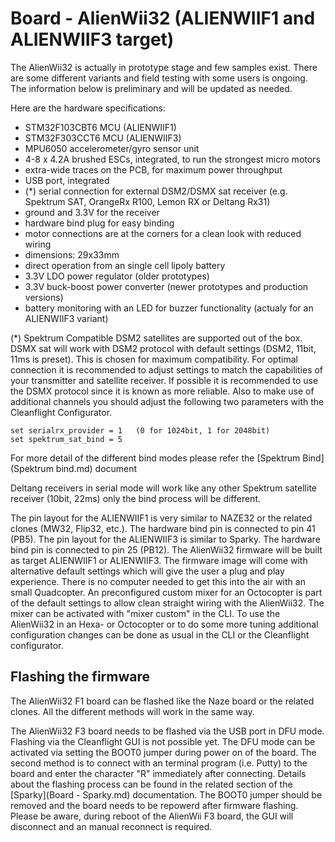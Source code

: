 # Board - AlienWii32 (ALIENWIIF1 and ALIENWIIF3 target)

The AlienWii32 is actually in prototype stage and few samples exist. There are some different variants and field testing with some users is ongoing. The information below is preliminary and will be updated as needed.

Here are the hardware specifications:

- STM32F103CBT6 MCU (ALIENWIIF1)
- STM32F303CCT6 MCU (ALIENWIIF3)
- MPU6050 accelerometer/gyro sensor unit
- 4-8 x 4.2A brushed ESCs, integrated, to run the strongest micro motors
- extra-wide traces on the PCB, for maximum power throughput
- USB port, integrated
- (*) serial connection for external DSM2/DSMX sat receiver (e.g. Spektrum SAT, OrangeRx R100, Lemon RX or Deltang Rx31)
- ground and 3.3V for the receiver
- hardware bind plug for easy binding
- motor connections are at the corners for a clean look with reduced wiring
- dimensions: 29x33mm
- direct operation from an single cell lipoly battery
- 3.3V LDO power regulator (older prototypes)
- 3.3V buck-boost power converter (newer prototypes and production versions)
- battery monitoring with an LED for buzzer functionality (actualy for an ALIENWIIF3 variant)

(*) Spektrum Compatible DSM2 satellites are supported out of the box. DSMX sat will work with DSM2 protocol with default settings (DSM2, 11bit, 11ms is preset). This is chosen for maximum compatibility. For optimal connection it is recommended to adjust settings to match the capabilities of your transmitter and satellite receiver. If possible it is recommended to use the DSMX protocol since it is known as more reliable. Also to make use of additional channels you should adjust the following two parameters with the Cleanflight Configurator.

    set serialrx_provider = 1   (0 for 1024bit, 1 for 2048bit) 
    set spektrum_sat_bind = 5
    
For more detail of the different bind modes please refer the [Spektrum Bind](Spektrum bind.md) document

Deltang receivers in serial mode will work like any other Spektrum satellite receiver (10bit, 22ms) only the bind process will be different. 

The pin layout for the ALIENWIIF1 is very similar to NAZE32 or the related clones (MW32, Flip32, etc.). The hardware bind pin is connected to pin 41 (PB5). The pin layout for the ALIENWIIF3 is similar to Sparky. The hardware bind pin is connected to pin 25 (PB12). The AlienWii32 firmware will be built as target ALIENWIIF1 or ALIENWIIF3. The firmware image will come with alternative default settings which will give the user a plug and play experience. There is no computer needed to get this into the air with an small Quadcopter. An preconfigured custom mixer for an Octocopter is part of the default settings to allow clean straight wiring with the AlienWii32. The mixer can be activated with "mixer custom" in the CLI. To use the AlienWii32 in an Hexa- or Octocopter or to do some more tuning additional configuration changes can be done as usual in the CLI or the Cleanflight configurator. 

## Flashing the firmware

The AlienWii32 F1 board can be flashed like the Naze board or the related clones. All the different methods will work in the same way.

The AlienWii32 F3 board needs to be flashed via the USB port in DFU mode. Flashing via the Cleanflight GUI is not possible yet. The DFU mode can be activated via setting the BOOT0 jumper during power on of the board. The second method is to connect with an terminal program (i.e. Putty) to the board and enter the character "R" immediately after connecting. Details about the flashing process can be found in the related section of the [Sparky](Board - Sparky.md) documentation. The BOOT0 jumper should be removed and the board needs to be repowerd after firmware flashing. Please be aware, during reboot of the AlienWii F3 board, the GUI will disconnect and an manual reconnect is required.
